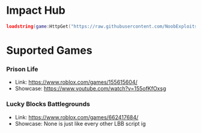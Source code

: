 # Impact Hub
```lua
loadstring(game:HttpGet("https://raw.githubusercontent.com/NoobExploits/Scripts-ROBLOX/main/MainScript.lua"))();
```

# Suported Games
### Prison Life
- Link: https://www.roblox.com/games/155615604/
- Showcase: https://www.youtube.com/watch?v=155ofKfOxsg

### Lucky Blocks Battlegrounds
- Link: https://www.roblox.com/games/662417684/
- Showcase: None is just like every other LBB script ig
